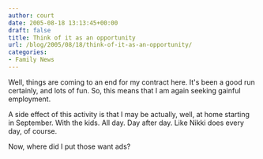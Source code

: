 ```yaml
---
author: court
date: 2005-08-18 13:13:45+00:00
draft: false
title: Think of it as an opportunity
url: /blog/2005/08/18/think-of-it-as-an-opportunity/
categories:
- Family News
---
```


Well, things are coming to an end for my contract here.  It's been a good run certainly, and lots of fun.  So, this means that I am again seeking gainful employment.  

A side effect of this activity is that I may be actually, well, at home starting in September.  With the kids.  All day.  Day after day.  Like Nikki does every day, of course.

Now, where did I put those want ads?
